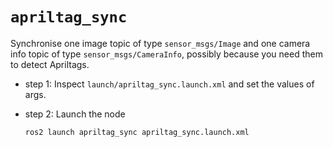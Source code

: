 # `apriltag_sync`

Synchronise one image topic of type `sensor_msgs/Image` and one camera info topic of type `sensor_msgs/CameraInfo`, possibly because you need them to detect Apriltags.

- step 1: Inspect `launch/apriltag_sync.launch.xml` and set the values of args.

- step 2: Launch the node

  ```bash
  ros2 launch apriltag_sync apriltag_sync.launch.xml
  ```
